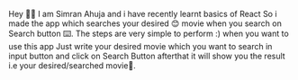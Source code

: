 Hey 🙋‍♀️ I am Simran Ahuja and i have recently learnt basics of React 
So i made the app which searches your desired 😊
movie when you search on Search button ⌨️.
The steps are very simple to perform :) when you want to use this app 
Just write your desired movie which you want to search in input button and
click on Search Button afterthat it will show you the result 
i.e your desired/searched movie🚀.
